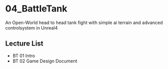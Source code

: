 # 04_BattleTank
An Open-World head to head tank fight with simple ai terrain and advanced controlsystem in Unreal4
## Lecture List
* BT 01 Intro
* BT 02 Game Design Document
